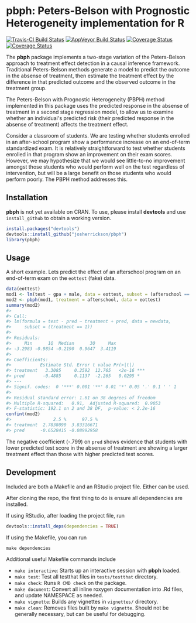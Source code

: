 <!-- README.md is generated from README.Rmd. Please edit that file -->





# pbph: Peters-Belson with Prognostic Heterogeneity implementation for R

[![Travis-CI Build Status](https://travis-ci.org/josherrickson/pbph.svg?branch=master)](https://travis-ci.org/josherrickson/pbph)
[![AppVeyor Build Status](https://ci.appveyor.com/api/projects/status/github/josherrickson/pbph?branch=master&svg=true)](https://ci.appveyor.com/project/josherrickson/pbph)
[![Coverage Status](https://img.shields.io/codecov/c/github/josherrickson/pbph/master.svg)](https://codecov.io/github/josherrickson/pbph?branch=master)
[![Coverage Status](https://img.shields.io/coveralls/josherrickson/pbph.svg)](https://coveralls.io/r/josherrickson/pbph?branch=master)

The **pbph** package implements a two-stage variation of the Peters-Belson approach to treatment effect detection in a causal inference
framework. Traditional Peters-Belson methods generate a model to predict the outcome in the absense of treatment, then estimate the treatment effect
by the difference in that predicted outcome and the observed outcome in the treatment group.

The Peters-Belson with Prognostic Heterogeneity (PBPH) method implemented in this package uses the predicted response in the absense of treatment in a
second stage regression model, to allow us to examine whether an individual's predicted risk (their predicted response in the absense of treatment)
affects the treatment effect.

Consider a classroom of students. We are testing whether students enrolled in an after-school program show a performance increase on an end-of-term
standardized exam. It is relatively straightforward to test whether students enrolled in that program show an improvement on their exam
scores. However, we may hypothesize that we would see little-to-no improvement amongst those students who would perform well on the test regardless of
intervention, but will be a large benefit on those students who would perform poorly. The PBPH method addresses this.

## Installation

**pbph** is not yet available on CRAN. To use, please install **devtools** and use `install_github` to obtain a working version.


```r
install.packages("devtools")
devtools::install_github("josherrickson/pbph")
library(pbph)
```

## Usage

A short example. Lets predict the effect of an afterschool program on an end-of-term exam on the `eottest` (fake) data.


```r
data(eottest)
mod1 <- lm(test ~ gpa + male, data = eottest, subset = (afterschool == 0))
mod2 <- pbph(mod1, treatment = afterschool, data = eottest)
summary(mod2)
#> 
#> Call:
#> lm(formula = test - pred ~ treatment + pred, data = newdata, 
#>     subset = (treatment == 1))
#> 
#> Residuals:
#>     Min      1Q  Median      3Q     Max 
#> -3.2983 -0.9854 -0.2190  0.9647  3.4119 
#> 
#> Coefficients:
#>           Estimate Std. Error t value Pr(>|t|)    
#> treatment   3.3085     0.2592  12.765   <2e-16 ***
#> pred       -0.4885     0.1137  -2.265   0.0295 *  
#> ---
#> Signif. codes:  0 '***' 0.001 '**' 0.01 '*' 0.05 '.' 0.1 ' ' 1
#> 
#> Residual standard error: 1.61 on 38 degrees of freedom
#> Multiple R-squared:   0.91,	Adjusted R-squared:  0.9053 
#> F-statistic: 192.1 on 2 and 38 DF,  p-value: < 2.2e-16
confint(mod2)
#>                2.5 %      97.5 %
#> treatment  2.7838090  3.83316671
#> pred      -0.6528415 -0.08992958
```

The negative coefficient (-.799) on `pred` shows evidence that students with lower predicted test score in the absense of treatment are showing a
larger treatment effect than those with higher predicted test scores.

## Development

Included are both a Makefile and an RStudio project file. Either can be used.

After cloning the repo, the first thing to do is ensure all dependencies are installed.

If using RStudio, after loading the project file, run


```r
devtools::install_deps(dependencies = TRUE)
```

If using the Makefile, you can run

```
make dependencies
```

Additional useful Makefile commands include

- `make interactive`: Starts up an interactive session with **pbph** loaded.
- `make test`: Test all testthat files in `tests/testthat` directory.
- `make check`: Runs `R CMD check` on the package.
- `make document`: Convert all inline roxygen documentation into .Rd files, and update NAMESPACE as needed.
- `make vignette`: Builds any vignettes in `vignettes/` directory.
- `make clean`: Removes files built by `make vignette`. Should not be generally necessary, but can be useful for debugging.
